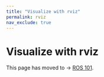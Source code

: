 ```yaml
---
title: "Visualize with rviz"
permalink: rviz
nav_exclude: true
---
```


# Visualize with rviz

This page has moved to -> [ROS 101](noetic_quick_start_ros101).